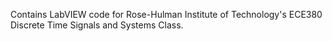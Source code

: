 Contains LabVIEW code for Rose-Hulman Institute of Technology's ECE380 Discrete Time Signals and Systems Class.
